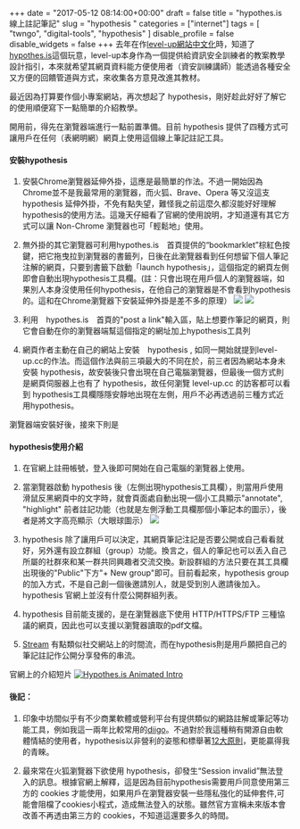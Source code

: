 ﻿+++
date = "2017-05-12 08:14:00+00:00"
draft = false
title = "hypothes.is 線上註記筆記"
slug = "hypothesis "
categories = ["internet"]
tags = [
  "twngo",
  "digital-tools",
  "hypothesis" 
  ]
disable_profile = false
disable_widgets = false
+++
去年在作[level-up網站中文化](https://self.jxtsai.info/2016/08/level-up.html)時，知道了[hypothes.is](hypothes.is)這個玩意，level-up本身作為一個提供給資訊安全訓練者的教案教學設計指引，本來就希望其網頁資料能方便使用者（資安訓練講師）能透過各種安全又方便的回饋管道與方式，來收集各方意見改進其教材。

最近因為打算要作個小專案網站，再次想起了 hypothesis，剛好趁此好好了解它的使用順便寫下一點簡單的介紹教學。
<!--more-->

開用前，得先在瀏覽器端進行一點前置準備。目前 hypothesis 提供了四種方式可讓用戶在任何（表網明網）網頁上使用這個線上筆記註記工具。

#### 安裝hypothesis
1. 安裝Chrome瀏覽器延伸外掛，這應是最簡單的作法。不過一開始因為Chrome並不是我最常用的瀏覽器，而火狐、Brave、Opera 等又沒這支hypothesis 延伸外掛，不免有點失望，難怪我之前這麼久都沒能好好理解hypothesis的使用方法。這幾天仔細看了官網的使用說明，才知道還有其它方式可以讓 Non-Chrome 瀏覽器也可「輕鬆地」使用。
2. 無外掛的其它瀏覽器可利用hypothes.is　首頁提供的“bookmarklet”棕紅色按鍵，把它拖曳拉到瀏覽器的書籤列，日後在此瀏覽器看到任何想留下個人筆記注解的網頁，只要到書籤下啟動「launch hypothesis」，這個指定的網頁左側即會自動出現hypothesis工具欄。(註：只會出現在用戶個人的瀏覽器端，如果別人本身沒使用任何hypothesis，在他自己的瀏覽器是不會看到hypothesis的。這和在Chrome瀏覽器下安裝延伸外掛是差不多的原理）
![](https://i.imgur.com/PNK4jTx.png)
![](https://i.imgur.com/yNLQ9Wr.png)

3. 利用　hypothes.is　首頁的"post a link"輸入區，貼上想要作筆記的網頁，則它會自動在你的瀏覽器端幫這個指定的網址加上hypothesis工具列

4. 網頁作者主動在自己的網站上安裝　hypothesis , 如同一開始就提到level-up.cc的作法。而這個作法與前三項最大的不同在於，前三者因為網站本身未安裝 hypothesis，故安裝後只會出現在自己電腦瀏覽器，但最後一個方式則是網頁伺服器上也有了 hypothesis，故任何瀏覽 level-up.cc 的訪客都可以看到 hypothesis工具欄隱隱安靜地出現在左側，用戶不必再透過前三種方式近用hypothesis。

瀏覽器端安裝好後，接來下則是
#### hypothesis使用介紹 

1. 在官網上註冊帳號，登入後即可開始在自己電腦的瀏覽器上使用。
2. 當瀏覽器啟動 hypothesis 後（左側出現hypothesis工具欄），則當用戶使用滑鼠反黑網頁中的文字時，就會頁面處自動出現一個小工具顯示"annotate", "highlight" 前者註記功能（也就是左側浮動工具欄那個小筆記本的圖示），後者是將文字高亮顯示（大眼球圖示）
![](https://i.imgur.com/waMPi0r.png)
3. hypothesis 除了讓用戶可以決定，其網頁筆記注記是否要公開或自己看看就好，另外還有設立群組（group）功能。換言之，個人的筆記也可以丢入自己所屬的社群來和某一群共同興趣者交流交換。新設群組的方法只要在其工具欄出現後的"Public"下方"+ New group"即可。目前看起來，hypothesis group 的加入方式，不是自己創一個後邀請別人，就是受到別人邀請後加入。hypothesis 官網上並沒有什麼公開群組列表。

4. hypothesis 目前能支援的，是在瀏覽器底下使用 HTTP/HTTPS/FTP 三種協議的網頁，因此也可以支援以瀏覽器讀取的pdf文檔。
5. [Stream](https://hypothes.is/stream) 有點類似社交網站上的时間流，而在hypothesis則是用戶願把自己的筆記註記作公開分享發佈的串流。

官網上的介紹短片
[![Hypothes.is Animated Intro](https://img.youtube.com/vi/QCkm0lL-6lc/0.jpg)](https://www.youtube.com/watch?v=QCkm0lL-6lc)

#### 後記：
1. 印象中坊間似乎有不少商業軟體或營利平台有提供類似的網路註解或筆記等功能工具，例如我這一兩年比較常用的[diigo](http://www.teachers.fju.edu.tw/epapers/index.php?option=com_content&task=view&id=325)。不過對於我這種稍有開源自由軟體情結的使用者，hypothesis以非營利的姿態和標舉著[12大原則](https://hypothes.is/principles/)，更能贏得我的青睞。

2. 最來常在火狐瀏覽器下欲使用 hypothesis，卻發生“Session invalid”無法登入的訊息。根據官網上解釋，這是因為目前hypothesis需要用戶同意使用第三方的 cookies 才能使用，如果用戶在瀏覽器安裝一些隱私強化的延伸套件,可能會阻檔了cookies小程式，造成無法登入的狀態。雖然官方宣稱未來版本會改善不再透由第三方的 cookies，不知道這還要多久的時間。




